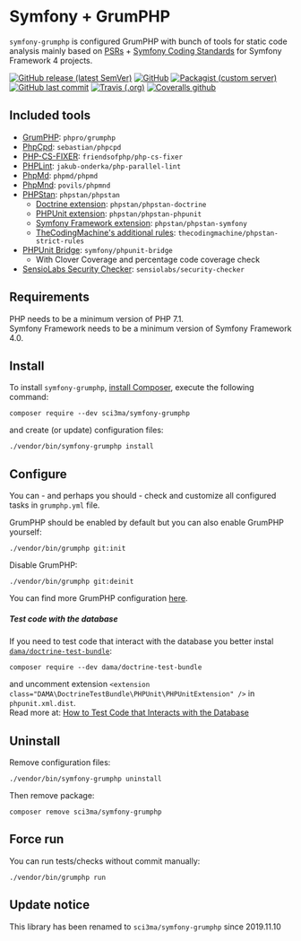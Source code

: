 Symfony + GrumPHP
==============
`symfony-grumphp` is configured GrumPHP with bunch of tools for static code analysis mainly based on [PSRs](https://www.php-fig.org/psr/) + [Symfony Coding Standards](https://symfony.com/doc/current/contributing/code/standards.html) for Symfony Framework 4 projects.

[![GitHub release (latest SemVer)](https://img.shields.io/github/v/release/sci3ma/symfony-grumphp?style=flat-square)](https://github.com/sci3ma/symfony-grumphp)
[![GitHub](https://img.shields.io/github/license/sci3ma/symfony-grumphp?style=flat-square)](https://github.com/sci3ma/symfony-grumphp/blob/master/LICENSE)
[![Packagist (custom server)](https://img.shields.io/packagist/dt/sci3ma/symfony-grumphp?style=flat-square)](https://packagist.org/packages/sci3ma/symfony-grumphp/stats)
[![GitHub last commit](https://img.shields.io/github/last-commit/sci3ma/symfony-grumphp?style=flat-square&logo=github)](https://github.com/sci3ma/symfony-grumphp/commits/master)
[![Travis (.org)](https://img.shields.io/travis/sci3ma/symfony-grumphp?style=flat-square&logo=travis-ci)](https://travis-ci.org/sci3ma/symfony-grumphp)
[![Coveralls github](https://img.shields.io/coveralls/github/sci3ma/symfony-grumphp?logo=coveralls&style=flat-square)](https://coveralls.io/github/sci3ma/symfony-grumphp)

Included tools
--------------
* [GrumPHP](https://github.com/phpro/grumphp): `phpro/grumphp`
* [PhpCpd](https://github.com/sebastianbergmann/phpcpd): `sebastian/phpcpd`
* [PHP-CS-FIXER](https://github.com/FriendsOfPHP/PHP-CS-Fixer): `friendsofphp/php-cs-fixer`
* [PHPLint](https://github.com/JakubOnderka/PHP-Parallel-Lint): `jakub-onderka/php-parallel-lint`
* [PhpMd](https://github.com/phpmd/phpmd): `phpmd/phpmd`
* [PhpMnd](https://github.com/povils/phpmnd): `povils/phpmnd`
* [PHPStan](https://github.com/phpstan/phpstan): `phpstan/phpstan`
    * [Doctrine extension](https://github.com/phpstan/phpstan-doctrine): `phpstan/phpstan-doctrine`
    * [PHPUnit extension](https://github.com/phpstan/phpstan-phpunit): `phpstan/phpstan-phpunit`
    * [Symfony Framework extension](https://github.com/phpstan/phpstan-symfony): `phpstan/phpstan-symfony`
    * [TheCodingMachine's additional rules](https://github.com/thecodingmachine/phpstan-strict-rules): `thecodingmachine/phpstan-strict-rules`
* [PHPUnit Bridge](https://github.com/symfony/phpunit-bridge): `symfony/phpunit-bridge`
    * With Clover Coverage and percentage code coverage check
* [SensioLabs Security Checker](https://github.com/sensiolabs/security-checker): `sensiolabs/security-checker`

Requirements
------------
PHP needs to be a minimum version of PHP 7.1.  
Symfony Framework needs to be a minimum version of Symfony Framework 4.0.

Install
-------
To install `symfony-grumphp`, [install Composer](https://getcomposer.org/download/), execute the following command:
```
composer require --dev sci3ma/symfony-grumphp
```
and create (or update) configuration files:
```
./vendor/bin/symfony-grumphp install
```

Configure
---------
You can - and perhaps you should - check and customize all configured tasks in `grumphp.yml` file.

GrumPHP should be enabled by default but you can also enable GrumPHP yourself:
```
./vendor/bin/grumphp git:init
```
Disable GrumPHP:
```
./vendor/bin/grumphp git:deinit
```
You can find more GrumPHP configuration [here](https://github.com/phpro/grumphp/blob/master/doc/commands.md#installation).

##### Test code with the database
If you need to test code that interact with the database you better instal [`dama/doctrine-test-bundle`](https://github.com/dmaicher/doctrine-test-bundle):
```shell script
composer require --dev dama/doctrine-test-bundle
```
and uncomment extension `<extension class="DAMA\DoctrineTestBundle\PHPUnit\PHPUnitExtension" />` in `phpunit.xml.dist`.  
Read more at: [How to Test Code that Interacts with the Database](https://symfony.com/doc/current/testing/database.html)

Uninstall
---------
Remove configuration files:
```
./vendor/bin/symfony-grumphp uninstall
```
Then remove package:
```
composer remove sci3ma/symfony-grumphp
```

Force run
---------
You can run tests/checks without commit manually:
```
./vendor/bin/grumphp run
```

Update notice
-------------
This library has been renamed to `sci3ma/symfony-grumphp` since 2019.11.10
 
